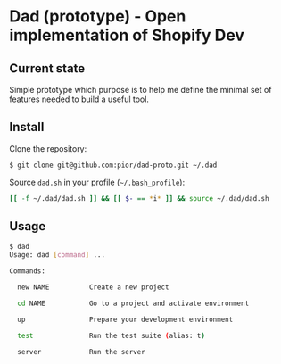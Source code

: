 # Dad (prototype) - Open implementation of Shopify Dev

## Current state

Simple prototype which purpose is to help me define the minimal set of features
needed to build a useful tool.

## Install

Clone the repository:
```bash
$ git clone git@github.com:pior/dad-proto.git ~/.dad
```

Source `dad.sh` in your profile (`~/.bash_profile`):
```bash
[[ -f ~/.dad/dad.sh ]] && [[ $- == *i* ]] && source ~/.dad/dad.sh
```

## Usage

```bash
$ dad
Usage: dad [command] ...

Commands:

  new NAME          Create a new project

  cd NAME           Go to a project and activate environment

  up                Prepare your development environment

  test              Run the test suite (alias: t)

  server            Run the server
```
